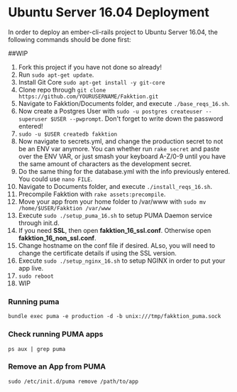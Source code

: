 # Ubuntu Server 16.04 Deployment
In order to deploy an ember-cli-rails project to Ubuntu Server 16.04, the following commands should be done first:

##WIP
1. Fork this project if you have not done so already!
2. Run ```sudo apt-get update```.
3. Install Git Core ```sudo apt-get install -y git-core```
5. Clone repo through ```git clone https://github.com/YOURUSERNAME/Fakktion.git```
6. Navigate to Fakktion/Documents folder, and execute ```./base_reqs_16.sh```.
7. Now create a Postgres User with ```sudo -u postgres createuser --superuser $USER --pwprompt```. Don't forget to write down the password entered!
8. ```sudo -u $USER createdb fakktion```
9. Now navigate to secrets.yml, and change the production secret to not be an ENV var anymore. You can whether run ```rake secret``` and paste over the ENV VAR, or just smash your keyboard A-Z/0-9 until you have the same amount of characters as the development secret.
10. Do the same thing for the database.yml with the info previously entered. You could use ```nano FILE```.
10. Navigate to Documents folder, and execute ```./install_reqs_16.sh```.
11. Precompile Fakktion with ```rake assets:precompile```.
12. Move your app from your home folder to /var/www with ```sudo mv /home/$USER/Fakktion /var/www```
12. Execute ```sudo ./setup_puma_16.sh``` to setup PUMA Daemon service through init.d.
13. If you need **SSL**, then open **fakktion_16_ssl.conf**. Otherwise open **fakktion_16_non_ssl.conf**.
14. Change hostname on the conf file if desired. ALso, you will need to change the certificate details if using the SSL version.
15. Execute ```sudo ./setup_nginx_16.sh``` to setup NGINX in order to put your app live.
16. ```sudo reboot```
17. WIP

### Running puma
```bundle exec puma -e production -d -b unix:///tmp/fakktion_puma.sock```
### Check running PUMA apps
```ps aux | grep puma```
### Remove an App from PUMA
```sudo /etc/init.d/puma remove /path/to/app```
